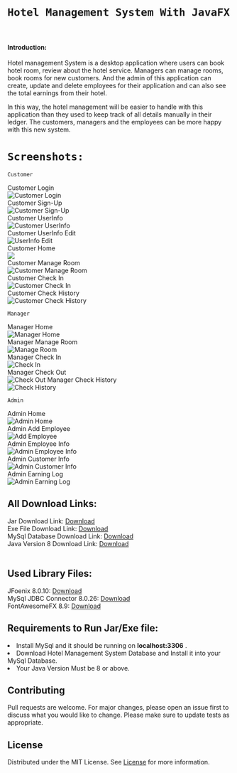 # `Hotel Management System With JavaFX`
<br>
<h4> Introduction: </h4>
Hotel management System is a desktop application where users
can book hotel room, review about the hotel service. Managers
can manage rooms, book rooms for new customers. And the admin of this application can create,
update and delete employees for their application and can also
see the total earnings from their hotel.

In this way, the hotel management will be easier to handle
with this application than they used to keep track of all details
manually in their ledger. The customers, managers and the
employees can be more happy with this new system.

# `Screenshots:`

`Customer`

Customer Login <br>
![Customer Login](screenshots/Customer0.PNG) <br>
Customer Sign-Up<br>
![Customer Sign-Up](screenshots/Customer00.PNG) <br>
Customer UserInfo<br>
![Customer UserInfo](screenshots/Customer000.PNG) <br>
Customer UserInfo Edit<br>
![UserInfo Edit](screenshots/Customer0000.PNG) <br>
Customer Home<br>
![](screenshots/Customer1.PNG) <br>
Customer Manage Room<br>
![Customer Manage Room](screenshots/Customer2.PNG) <br>
Customer Check In<br>
![Customer Check In](screenshots/Customer3.PNG) <br>
Customer Check History<br>
![Customer Check History](screenshots/Customer4.PNG) <br>

`Manager`

Manager Home <br>
![Manager Home](screenshots/Manager0.PNG) <br>
Manager Manage Room <br>
![Manage Room](screenshots/Manager1.PNG) <br>
Manager Check In <br>
![Check In](screenshots/Manager2.PNG) <br>
Manager Check Out <br>
![Check Out](screenshots/Manager3.PNG)
Manager Check History <br>
![Check History](screenshots/Manager4.PNG) <br>

`Admin`

Admin Home <br>
![Admin Home](screenshots/Admin0.PNG) <br>
Admin Add Employee <br>
![Add Employee](screenshots/Admin1.PNG) <br>
Admin Employee Info <br>
![Admin Employee Info](screenshots/Admin2.PNG) <br>
Admin Customer Info <br>
![Admin Customer Info](screenshots/Admin3.PNG) <br>
Admin Earning Log <br>
![Admin Earning Log](screenshots/Admin4.PNG) <br>

## All Download Links:
  
Jar Download Link: <a href = "https://github.com/Rakib-Hasan-455/Hotel_Management_System-JavaFx/raw/master/Hotel_Management_System_JavaFx.jar"> Download </a><br>
Exe File Download Link: <a href = "https://github.com/Rakib-Hasan-455/Hotel_Management_System-JavaFx/raw/master/Hotel_Management_System.exe"> Download </a><br>
MySql Database Download Link:  <a href = "https://downgit.github.io/#/home?url=https://github.com/Rakib-Hasan-455/Hotel_Management_System-JavaFx/blob/master/Hotel_Management_System.sql"> Download </a><br>
Java Version 8 Download Link: <a href = "https://www.oracle.com/java/technologies/javase/javase8u211-later-archive-downloads.html"> Download </a><br>
<br>

## Used Library Files:  

JFoenix 8.0.10: <a href = "https://github.com/Rakib-Hasan-455/Hotel_Management_System-JavaFx/raw/master/lib/jfoenix-8.0.10.jar"> Download </a><br>
MySql JDBC Connector 8.0.26:  <a href = "https://github.com/Rakib-Hasan-455/Hotel_Management_System-JavaFx/raw/master/lib/mysql-connector-java-8.0.26.jar"> Download </a><br>
FontAwesomeFX 8.9:  <a href = "https://github.com/Rakib-Hasan-455/Hotel_Management_System-JavaFx/raw/master/lib/fontawesomefx-8.9.jar"> Download </a><br>

## Requirements to Run Jar/Exe file: 
<li>Install MySql and it should be running on <b>localhost:3306</b>  .</li>
<li>Download Hotel Management System Database and Install it into your MySql Database.</li>
<li> Your Java Version Must be 8 or above.</li>

## Contributing
Pull requests are welcome. For major changes, please open an issue first to discuss what you would like to change.
Please make sure to update tests as appropriate.

## License
Distributed under the MIT License. See [License](LICENSE) for more information.

